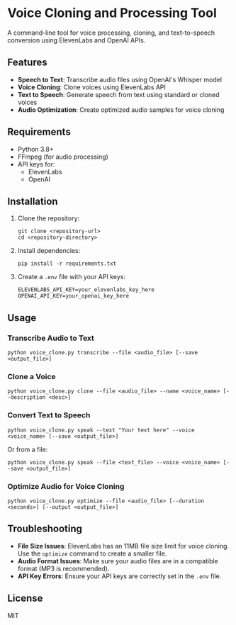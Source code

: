 # Voice Cloning and Processing Tool

A command-line tool for voice processing, cloning, and text-to-speech conversion using ElevenLabs and OpenAI APIs.

## Features

- **Speech to Text**: Transcribe audio files using OpenAI's Whisper model
- **Voice Cloning**: Clone voices using ElevenLabs API
- **Text to Speech**: Generate speech from text using standard or cloned voices
- **Audio Optimization**: Create optimized audio samples for voice cloning

## Requirements

- Python 3.8+
- FFmpeg (for audio processing)
- API keys for:
  - ElevenLabs
  - OpenAI

## Installation

1. Clone the repository:
   ```
   git clone <repository-url>
   cd <repository-directory>
   ```

2. Install dependencies:
   ```
   pip install -r requirements.txt
   ```

3. Create a `.env` file with your API keys:
   ```
   ELEVENLABS_API_KEY=your_elevenlabs_key_here
   OPENAI_API_KEY=your_openai_key_here
   ```

## Usage

### Transcribe Audio to Text

```
python voice_clone.py transcribe --file <audio_file> [--save <output_file>]
```

### Clone a Voice

```
python voice_clone.py clone --file <audio_file> --name <voice_name> [--description <desc>]
```

### Convert Text to Speech

```
python voice_clone.py speak --text "Your text here" --voice <voice_name> [--save <output_file>]
```

Or from a file:

```
python voice_clone.py speak --file <text_file> --voice <voice_name> [--save <output_file>]
```

### Optimize Audio for Voice Cloning

```
python voice_clone.py optimize --file <audio_file> [--duration <seconds>] [--output <output_file>]
```

## Troubleshooting

- **File Size Issues**: ElevenLabs has an 11MB file size limit for voice cloning. Use the `optimize` command to create a smaller file.
- **Audio Format Issues**: Make sure your audio files are in a compatible format (MP3 is recommended).
- **API Key Errors**: Ensure your API keys are correctly set in the `.env` file.

## License

MIT
